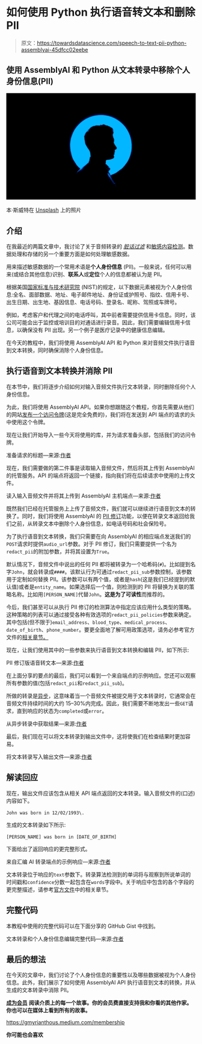 # 如何使用 Python 执行语音转文本和删除 PII

> 原文：<https://towardsdatascience.com/speech-to-text-pii-python-assemblyai-45dfcc02eebe>

## 使用 AssemblyAI 和 Python 从文本转录中移除个人身份信息(PII)

![](img/37b59032a6491817cc795679e70fea8c.png)

本·斯威特在 [Unsplash](https://unsplash.com/s/photos/identity?utm_source=unsplash&utm_medium=referral&utm_content=creditCopyText) 上的照片

## 介绍

在我最近的两篇文章中，我讨论了关于音频转录的 [*脏话过滤*](/profanity-filtering-audio-files-python-3dd2335bc567) 和[敏感内容检测](/content-moderation-python-assemblyai-4a09ca61d346)。数据处理和存储的另一个重要方面是如何处理敏感数据。

用来描述敏感数据的一个常用术语是**个人身份信息** (PII)。一般来说，任何可以用来(或结合其他信息)识别、**联系人**或**定位**个人的信息都被认为是 PII。

根据美国[国家标准与技术研究院](https://www.nist.gov/publications/guide-protecting-confidentiality-personally-identifiable-information-pii) (NIST)的规定，以下数据元素被视为个人身份信息:全名、面部数据、地址、电子邮件地址、身份证或护照号、指纹、信用卡号、出生日期、出生地、基因信息、电话号码、登录名、昵称、驾照或车牌号。

例如，考虑客户和代理之间的电话呼叫，其中前者需要提供信用卡信息。同时，该公司可能会出于监控或培训目的对通话进行录音。因此，我们需要编辑信用卡信息，以确保没有 PII 出现。另一个例子是医疗记录中的健康信息编辑。

在今天的教程中，我们将使用 AssemblyAI API 和 Python 来对音频文件执行语音到文本转换，同时确保消除个人身份信息。

## 执行语音到文本转换并消除 PII

在本节中，我们将逐步介绍如何对输入音频文件执行文本转录，同时删除任何个人身份信息。

为此，我们将使用 AssemblyAI API。如果你想跟随这个教程，你首先需要从他们的网站[发布一个访问令牌](https://app.assemblyai.com/signup)(这是完全免费的)，我们将在发送到 API 端点的请求的头中使用这个令牌。

现在让我们开始导入一些今天将使用的库，并为请求准备头部，包括我们的访问令牌。

准备请求的标题—来源:[作者](https://gmyrianthous.medium.com/)

现在，我们需要做的第二件事是读取输入音频文件，然后将其上传到 AssemblyAI 的托管服务。API 的端点将返回一个链接，指向我们将在后续请求中使用的上传文件。

读入输入音频文件并将其上传到 AssemblyAI 主机端点—来源:[作者](https://gmyrianthous.medium.com/)

既然我们已经在托管服务上上传了音频文件，我们就可以继续进行语音到文本的转换了。同时，我们将使用 AssemblyAI 的 [PII 修订](https://docs.assemblyai.com/audio-intelligence#pii-redaction)功能，以便在转录文本返回给我们之前，从转录文本中删除个人身份信息，如电话号码和社会保险号。

为了执行语音到文本转换，我们只需要在向 AssemblyAI 的相应端点发送我们的`POST`请求时提供`audio_url`参数。对于 PII 修订，我们只需要提供一个名为`redact_pii`的附加参数，并将其设置为`True`。

默认情况下，音频文件中说出的任何 PII 都将被转录为一个哈希码(`#`)。比如提到名字`John`，就会转录成`####`。该默认行为可通过`redact_pii_sub`参数控制，该参数用于定制如何替换 PII。该参数可以有两个值，或者是`hash`(这是我们已经提到的默认值)或者是`entity_name`。如果选择后一个值，则检测到的 PII 将替换为关联的策略名称。比如用`[PERSON_NAME]`代替`John`。**这是为了可读性**而推荐的。

今后，我们甚至可以从执行 PII 修订的检测算法中指定应该应用什么类型的策略。这种策略的列表可以通过接受各种有效选项的`redact_pii_policies`参数来确定。其中包括(但不限于)`email_address`、`blood_type`、`medical_process`、`date_of_birth`、`phone_number`。要更全面地了解可用政策选项，请务必参考官方文件的[相关章节。](https://docs.assemblyai.com/audio-intelligence#pii-redaction)

现在，让我们使用其中的一些参数来执行语音到文本转换和编辑 PII，如下所示:

PII 修订版语音转文本—来源:[作者](https://gmyrianthous.medium.com/)

在上面分享的要点的最后，我们可以看到一个来自端点的示例响应。您还可以观察所有参数的值(包括`redact_pii`和`redact_pii_sub`)。

所做的转录是[异步](https://docs.assemblyai.com/#processing-times)，这意味着当一个音频文件被提交用于文本转录时，它通常会在音频文件持续时间的大约 15–30%内完成。因此，我们需要不断地发出一些`GET`请求，直到响应的状态为`completed`或`error`。

从异步转录中获取结果—来源:[作者](https://gmyrianthous.medium.com/)

最后，我们现在可以将文本转录到输出文件中，这将使我们在检查结果时更加容易。

将文本转录写入输出文件—来源:[作者](https://gmyrianthous.medium.com/)

## 解读回应

现在，输出文件应该包含从相关 API 端点返回的文本转录。输入音频文件的(口述)内容如下。

```
John was born in 12/02/1993\. 
```

生成的文本转录如下所示:

```
[PERSON_NAME] was born in [DATE_OF_BIRTH]
```

下面给出了返回响应的更完整形式。

来自汇编 AI 转录端点的示例响应—来源:[作者](https://gmyrianthous.medium.com/)

文本转录位于响应的`text`参数下。转录算法检测到的单词将与观察到所说单词的时间戳和`confidence`分数一起包含在`words`字段中。关于响应中包含的各个字段的更完整描述，请参考[官方文件](https://docs.assemblyai.com/reference#transcript)中的相关章节。

## 完整代码

本教程中使用的完整代码可以在下面分享的 GitHub Gist 中找到。

文本转录和个人身份信息编辑完整代码—来源:[作者](https://gmyrianthous.medium.com/)

## 最后的想法

在今天的文章中，我们讨论了个人身份信息的重要性以及哪些数据被视为个人身份信息。此外，我们展示了如何使用 AssemblyAI API 执行语音到文本的转换，并从生成的文本转录中消除 PII。

[**成为会员**](https://gmyrianthous.medium.com/membership) **阅读介质上的每一个故事。你的会员费直接支持我和你看的其他作家。你也可以在媒体上看到所有的故事。**

<https://gmyrianthous.medium.com/membership>  

**你可能也会喜欢**

</sentiment-analysis-assemblyai-python-a4686967e0fc>  </real-time-speech-recognition-python-assemblyai-13d35eeed226> 